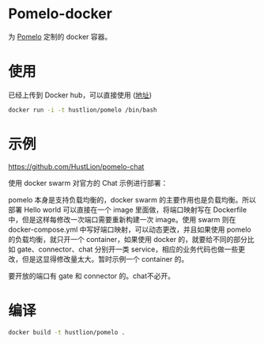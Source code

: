 # Pomelo-docker

为 [Pomelo](https://github.com/NetEase/pomelo) 定制的 docker 容器。

# 使用

已经上传到 Docker hub，可以直接使用 ([地址](https://hub.docker.com/r/hustlion/pomelo/))

```bash
docker run -i -t hustlion/pomelo /bin/bash
```

# 示例

https://github.com/HustLion/pomelo-chat

使用 docker swarm 对官方的 Chat 示例进行部署：

pomelo 本身是支持负载均衡的，docker swarm 的主要作用也是负载均衡。所以部署 Hello world 可以直接在一个 image 里面做，将端口映射写在 Dockerfile 中，但是这样每修改一次端口需要重新构建一次 image。使用 swarm 则在 docker-compose.yml 中写好端口映射，可以动态更改，并且如果使用 pomelo 的负载均衡，就只开一个 container，如果使用 docker 的，就要给不同的部分比如 gate、connector、chat 分别开一类 service，相应的业务代码也做一些更改，但是这显得修改量太大。暂时示例一个 container 的。

要开放的端口有 gate 和 connector 的。chat不必开。


# 编译

```bash
docker build -t hustlion/pomelo .
```

